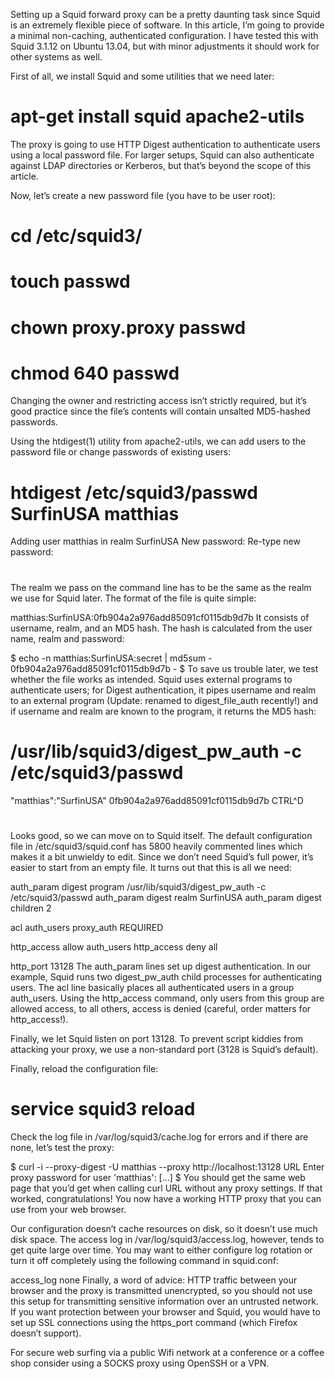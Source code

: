 Setting up a Squid forward proxy can be a pretty daunting task since Squid is an extremely flexible piece of software. In this article, I’m going to provide a minimal non-caching, authenticated configuration. I have tested this with Squid 3.1.12 on Ubuntu 13.04, but with minor adjustments it should work for other systems as well.


First of all, we install Squid and some utilities that we need later:

# apt-get install squid apache2-utils
The proxy is going to use HTTP Digest authentication to authenticate users using a local password file. For larger setups, Squid can also authenticate against LDAP directories or Kerberos, but that’s beyond the scope of this article.

Now, let’s create a new password file (you have to be user root):

# cd /etc/squid3/
# touch passwd
# chown proxy.proxy passwd
# chmod 640 passwd
Changing the owner and restricting access isn’t strictly required, but it’s good practice since the file’s contents will contain unsalted MD5-hashed passwords.

Using the htdigest(1) utility from apache2-utils, we can add users to the password file or change passwords of existing users:

# htdigest /etc/squid3/passwd SurfinUSA matthias
Adding user matthias in realm SurfinUSA
New password:
Re-type new password:
#
The realm we pass on the command line has to be the same as the realm we use for Squid later. The format of the file is quite simple:

matthias:SurfinUSA:0fb904a2a976add85091cf0115db9d7b
It consists of username, realm, and an MD5 hash. The hash is calculated from the user name, realm and password:

$ echo -n matthias:SurfinUSA:secret | md5sum -
0fb904a2a976add85091cf0115db9d7b  -
$
To save us trouble later, we test whether the file works as intended. Squid uses external programs to authenticate users; for Digest authentication, it pipes username and realm to an external program (Update: renamed to digest_file_auth recently!) and if username and realm are known to the program, it returns the MD5 hash:

# /usr/lib/squid3/digest_pw_auth -c /etc/squid3/passwd
"matthias":"SurfinUSA"
0fb904a2a976add85091cf0115db9d7b
CTRL^D
#
Looks good, so we can move on to Squid itself. The default configuration file in /etc/squid3/squid.conf has 5800 heavily commented lines which makes it a bit unwieldy to edit. Since we don’t need Squid’s full power, it’s easier to start from an empty file. It turns out that this is all we need:

auth_param digest program /usr/lib/squid3/digest_pw_auth -c /etc/squid3/passwd
auth_param digest realm SurfinUSA
auth_param digest children 2

acl auth_users proxy_auth REQUIRED

http_access allow auth_users
http_access deny all

http_port 13128
The auth_param lines set up digest authentication. In our example, Squid runs two digest_pw_auth child processes for authenticating users. The acl line basically places all authenticated users in a group auth_users. Using the http_access command, only users from this group are allowed access, to all others, access is denied (careful, order matters for http_access!).

Finally, we let Squid listen on port 13128. To prevent script kiddies from attacking your proxy, we use a non-standard port (3128 is Squid’s default).

Finally, reload the configuration file:

# service squid3 reload
Check the log file in /var/log/squid3/cache.log for errors and if there are none, let’s test the proxy:

$ curl -i --proxy-digest -U matthias --proxy http://localhost:13128 URL
Enter proxy password for user 'matthias':
[...]
$
You should get the same web page that you’d get when calling curl URL without any proxy settings. If that worked, congratulations! You now have a working HTTP proxy that you can use from your web browser.

Our configuration doesn’t cache resources on disk, so it doesn’t use much disk space. The access log in /var/log/squid3/access.log, however, tends to get quite large over time. You may want to either configure log rotation or turn it off completely using the following command in squid.conf:

access_log none
Finally, a word of advice: HTTP traffic between your browser and the proxy is transmitted unencrypted, so you should not use this setup for transmitting sensitive information over an untrusted network. If you want protection between your browser and Squid, you would have to set up SSL connections using the https_port command (which Firefox doesn’t support).

For secure web surfing via a public Wifi network at a conference or a coffee shop consider using a SOCKS proxy using OpenSSH or a VPN.